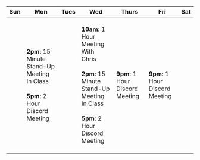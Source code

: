 | Sun | Mon | Tues | Wed | Thurs | Fri | Sat |
|-----|-----|------|-----|-------|-----|-----|
|     | **2pm:** 15 Minute Stand-Up Meeting In Class <br><br> **5pm:** 2 Hour Discord Meeting |      | <br> **10am:** 1 Hour Meeting With Chris <br><br> **2pm:** 15 Minute Stand-Up Meeting In Class <br><br> **5pm:** 2 Hour Discord Meeting <br><br> | **9pm:** 1 Hour Discord Meeting | **9pm:** 1 Hour Discord Meeting |     |
